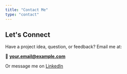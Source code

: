 ```yaml
---
title: "Contact Me"
type: "contact"
---
```


## Let's Connect

Have a project idea, question, or feedback? Email me at:

📧 **your.email@example.com**

Or message me on [LinkedIn](https://linkedin.com/in/yourprofile)

